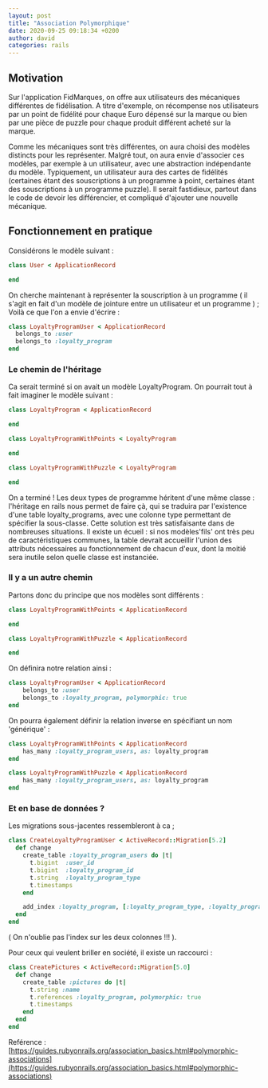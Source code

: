 ```yaml
---
layout: post
title: "Association Polymorphique"
date: 2020-09-25 09:18:34 +0200
author: david
categories: rails
---
```


## Motivation

Sur l'application FidMarques, on offre aux utilisateurs des mécaniques différentes de fidélisation. A titre d'exemple, on récompense nos utilisateurs par un point de fidélité pour chaque Euro dépensé sur la marque ou bien par une pièce de puzzle pour chaque produit différent acheté sur la marque.

Comme les mécaniques sont très différentes, on aura choisi des modèles distincts pour les représenter. Malgré tout, on aura envie d'associer ces modèles, par exemple à un utilisateur, avec une abstraction indépendante du modèle.
Typiquement, un utilisateur aura des cartes de fidélités (certaines étant des souscriptions à un programme à point, certaines étant des souscriptions à un programme puzzle). Il serait fastidieux, partout dans le code de devoir les différencier, et compliqué d'ajouter une nouvelle mécanique.

## Fonctionnement en pratique

Considérons le modèle suivant :

```ruby
class User < ApplicationRecord

end
```

On cherche maintenant à représenter la souscription à un programme ( il s'agit en fait d'un modèle de jointure entre un utilisateur et un programme ) ;
Voilà ce que l'on a envie d'écrire :

```ruby
class LoyaltyProgramUser < ApplicationRecord
  belongs_to :user
  belongs_to :loyalty_program
end
```

### Le chemin de l'héritage

Ca serait terminé si on avait un modèle LoyaltyProgram. On pourrait tout à fait imaginer le modèle suivant :

```ruby
class LoyaltyProgram < ApplicationRecord

end

class LoyaltyProgramWithPoints < LoyaltyProgram

end

class LoyaltyProgramWithPuzzle < LoyaltyProgram

end
```

On a terminé ! Les deux types de programme héritent d'une même classe : l'héritage en rails nous permet de faire çà, qui se traduira par l'existence d'une table loyalty_programs, avec une colonne type permettant de spécifier la sous-classe.
Cette solution est très satisfaisante dans de nombreuses situations. Il existe un écueil : si nos modèles'fils' ont très peu de caractéristiques communes, la table devrait accueillir l'union des attributs nécessaires au fonctionnement de chacun d'eux, dont la moitié sera inutile selon quelle classe est instanciée.

### Il y a un autre chemin

Partons donc du principe que nos modèles sont différents :

```ruby
class LoyaltyProgramWithPoints < ApplicationRecord

end

class LoyaltyProgramWithPuzzle < ApplicationRecord

end
```

On définira notre relation ainsi :

```ruby
class LoyaltyProgramUser < ApplicationRecord
    belongs_to :user
    belongs_to :loyalty_program, polymorphic: true
end

```

On pourra également définir la relation inverse en spécifiant un nom 'générique' :

```ruby
class LoyaltyProgramWithPoints < ApplicationRecord
    has_many :loyalty_program_users, as: loyalty_program
end

class LoyaltyProgramWithPuzzle < ApplicationRecord
    has_many :loyalty_program_users, as: loyalty_program
end
```

### Et en base de données ?

Les migrations sous-jacentes ressembleront à ca ;

```ruby
class CreateLoyaltyProgramUser < ActiveRecord::Migration[5.2]
  def change
    create_table :loyalty_program_users do |t|
      t.bigint  :user_id
      t.bigint  :loyalty_program_id
      t.string  :loyalty_program_type
      t.timestamps
    end

    add_index :loyalty_program, [:loyalty_program_type, :loyalty_program_id]
  end
end
```

( On n'oublie pas l'index sur les deux colonnes !!! ).

Pour ceux qui veulent briller en société, il existe un raccourci :

```ruby
class CreatePictures < ActiveRecord::Migration[5.0]
  def change
    create_table :pictures do |t|
      t.string :name
      t.references :loyalty_program, polymorphic: true
      t.timestamps
    end
  end
end
```

Reférence : [https://guides.rubyonrails.org/association_basics.html#polymorphic-associations](https://guides.rubyonrails.org/association_basics.html#polymorphic-associations)
